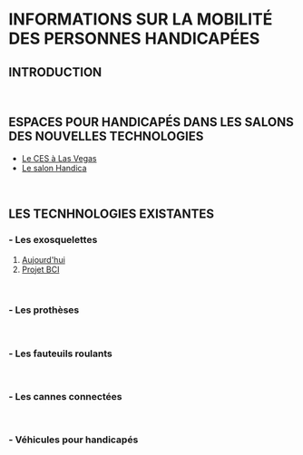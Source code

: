# INFORMATIONS SUR LA MOBILITÉ DES PERSONNES HANDICAPÉES  

## INTRODUCTION 

<br/>

## ESPACES POUR HANDICAPÉS DANS LES SALONS DES NOUVELLES TECHNOLOGIES
* [Le CES à Las Vegas](ces.md)
* [Le salon Handica](handica.md) 

<br/>

## LES TECNHNOLOGIES EXISTANTES

### - Les exosquelettes
1. [Aujourd'hui](exoprésent.md)
2. [Projet BCI](BCI.md)

<br/>

### - Les prothèses

<br/>

### - Les fauteuils roulants

<br/>

### - Les cannes connectées

<br/>

### - Véhicules pour handicapés

